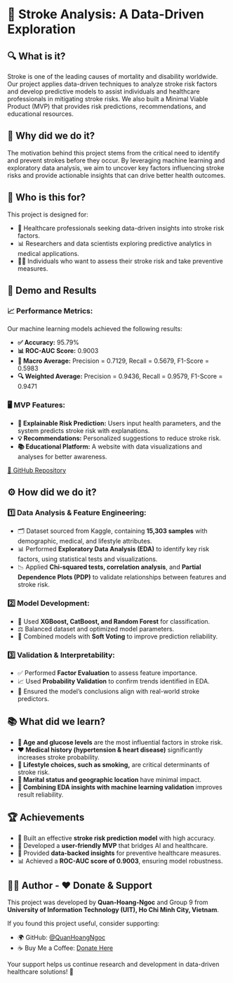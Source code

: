 # 🧠 Stroke Analysis: A Data-Driven Exploration

## 🔍 What is it?
Stroke is one of the leading causes of mortality and disability worldwide. Our project applies data-driven techniques to analyze stroke risk factors and develop predictive models to assist individuals and healthcare professionals in mitigating stroke risks. We also built a Minimal Viable Product (MVP) that provides risk predictions, recommendations, and educational resources.

## 🎯 Why did we do it?
The motivation behind this project stems from the critical need to identify and prevent strokes before they occur. By leveraging machine learning and exploratory data analysis, we aim to uncover key factors influencing stroke risks and provide actionable insights that can drive better health outcomes.

## 👥 Who is this for?
This project is designed for:
- 🏥 Healthcare professionals seeking data-driven insights into stroke risk factors.
- 📊 Researchers and data scientists exploring predictive analytics in medical applications.
- 🧑‍⚕️ Individuals who want to assess their stroke risk and take preventive measures.

## 🎥 Demo and Results
### 📈 Performance Metrics:
Our machine learning models achieved the following results:
- **✅ Accuracy:** 95.79%
- **📊 ROC-AUC Score:** 0.9003
- **🔢 Macro Average:** Precision = 0.7129, Recall = 0.5679, F1-Score = 0.5983
- **🔍 Weighted Average:** Precision = 0.9436, Recall = 0.9579, F1-Score = 0.9471

### 🖥 MVP Features:
- **🧠 Explainable Risk Prediction:** Users input health parameters, and the system predicts stroke risk with explanations.
- **💡 Recommendations:** Personalized suggestions to reduce stroke risk.
- **📚 Educational Platform:** A website with data visualizations and analyses for better awareness.

[🔗 GitHub Repository](https://github.com/QuanHoangNgoc/Stroke-Analysis-Data-Driven-Exploration)

## ⚙️ How did we do it?
### 1️⃣ Data Analysis & Feature Engineering:
- 🗂 Dataset sourced from Kaggle, containing **15,303 samples** with demographic, medical, and lifestyle attributes.
- 📊 Performed **Exploratory Data Analysis (EDA)** to identify key risk factors, using statistical tests and visualizations.
- 📉 Applied **Chi-squared tests, correlation analysis**, and **Partial Dependence Plots (PDP)** to validate relationships between features and stroke risk.

### 2️⃣ Model Development:
- 🤖 Used **XGBoost, CatBoost, and Random Forest** for classification.
- ⚖️ Balanced dataset and optimized model parameters.
- 🔄 Combined models with **Soft Voting** to improve prediction reliability.

### 3️⃣ Validation & Interpretability:
- ✅ Performed **Factor Evaluation** to assess feature importance.
- 📈 Used **Probability Validation** to confirm trends identified in EDA.
- 🔬 Ensured the model’s conclusions align with real-world stroke predictors.

## 📚 What did we learn?
- **📅 Age and glucose levels** are the most influential factors in stroke risk.
- **❤️ Medical history (hypertension & heart disease)** significantly increases stroke probability.
- **🚬 Lifestyle choices, such as smoking,** are critical determinants of stroke risk.
- **🏡 Marital status and geographic location** have minimal impact.
- **🧪 Combining EDA insights with machine learning validation** improves result reliability.

## 🏆 Achievements
- 🏅 Built an effective **stroke risk prediction model** with high accuracy.
- 🎨 Developed a **user-friendly MVP** that bridges AI and healthcare.
- 🔬 Provided **data-backed insights** for preventive healthcare measures.
- 📊 Achieved a **ROC-AUC score of 0.9003**, ensuring model robustness.

## 👨‍💻 Author - ❤️ Donate & Support
This project was developed by **Quan-Hoang-Ngoc** and Group 9 from **University of Information Technology (UIT), Ho Chi Minh City, Vietnam**.

If you found this project useful, consider supporting:
- 🌍 GitHub: [@QuanHoangNgoc](https://github.com/QuanHoangNgoc)
- ☕ Buy Me a Coffee: [Donate Here](https://www.buymeacoffee.com/QuanHoangNgoc)

Your support helps us continue research and development in data-driven healthcare solutions! 🚀


